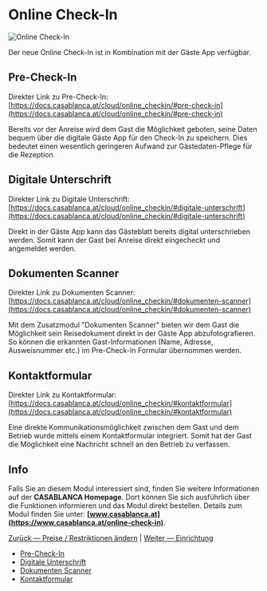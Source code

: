 # Online Check-In

![Online Check-In](https://docs.casablanca.at/assets/images/guestapp-a742c66cad82ffa4ba793a84d25fb520.png "Online Check-In")

Der neue Online Check-In ist in Kombination mit der Gäste App verfügbar.

## Pre-Check-In

Direkter Link zu Pre-Check-In: [https://docs.casablanca.at/cloud/online_checkin/#pre-check-in](https://docs.casablanca.at/cloud/online_checkin/#pre-check-in)

Bereits vor der Anreise wird dem Gast die Möglichkeit geboten, seine Daten bequem über die digitale Gäste App für den Check-In zu speichern. Dies bedeutet einen wesentlich geringeren Aufwand zur Gästedaten-Pflege für die Rezeption.

## Digitale Unterschrift

Direkter Link zu Digitale Unterschrift: [https://docs.casablanca.at/cloud/online_checkin/#digitale-unterschrift](https://docs.casablanca.at/cloud/online_checkin/#digitale-unterschrift)

Direkt in der Gäste App kann das Gästeblatt bereits digital unterschrieben werden. Somit kann der Gast bei Anreise direkt eingecheckt und angemeldet werden.

## Dokumenten Scanner

Direkter Link zu Dokumenten Scanner: [https://docs.casablanca.at/cloud/online_checkin/#dokumenten-scanner](https://docs.casablanca.at/cloud/online_checkin/#dokumenten-scanner)

Mit dem Zusatzmodul "Dokumenten Scanner" bieten wir dem Gast die Möglichkeit sein Reisedokument direkt in der Gäste App abzufotografieren. So können die erkannten Gast-Informationen (Name, Adresse, Ausweisnummer etc.) im Pre-Check-In Formular übernommen werden.

## Kontaktformular

Direkter Link zu Kontaktformular: [https://docs.casablanca.at/cloud/online_checkin/#kontaktformular](https://docs.casablanca.at/cloud/online_checkin/#kontaktformular)

Eine direkte Kommunikationsmöglichkeit zwischen dem Gast und dem Betrieb wurde mittels einem Kontaktformular integriert. Somit hat der Gast die Möglichkeit eine Nachricht schnell an den Betrieb zu verfassen.

## Info

Falls Sie an diesem Modul interessiert sind, finden Sie weitere Informationen auf der **CASABLANCA Homepage**. Dort können Sie sich ausführlich über die Funktionen informieren und das Modul direkt bestellen. Details zum Modul finden Sie unter: **[www.casablanca.at](https://www.casablanca.at/online-check-in)**.

[Zurück — Preise / Restriktionen ändern](https://docs.casablanca.at/cloud/raten/preiskalender/restrictions) | [Weiter — Einrichtung](https://docs.casablanca.at/cloud/online_checkin/installation)

* [Pre-Check-In](https://docs.casablanca.at/cloud/online_checkin/#pre-check-in)
* [Digitale Unterschrift](https://docs.casablanca.at/cloud/online_checkin/#digitale-unterschrift)
* [Dokumenten Scanner](https://docs.casablanca.at/cloud/online_checkin/#dokumenten-scanner)
* [Kontaktformular](https://docs.casablanca.at/cloud/online_checkin/#kontaktformular)